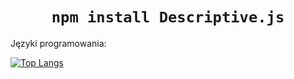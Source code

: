 <h1 align="center"><code>npm install Descriptive.js</code></h1>

Języki programowania:

[![Top Langs](https://github-readme-stats.vercel.app/api/top-langs/?username=Opisowy&layout=compact)](https://github.com/anuraghazra/github-readme-stats)
